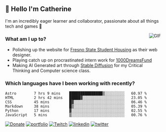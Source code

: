 ## 👋 Hello I'm Catherine

I'm an incredibly eager learner and collaborator, passionate about all things tech and games 💞️

<img align="right" alt="GIF" src="https://i.ibb.co/QrLVbp8/profile.gif" style='margin-left: 20px' />

### What am I up to?

- Polishing up the website for [Fresno State Student Housing](https://fresnostatehousing.org/) as their web designer.
- Playing catch up on procrastinated intern work for [1000DreamsFund](https://1000dreamsfund.org/)
- Making AI Generated art through [Stable Diffusion](https://stability.ai/) for my Critical Thinking and Computer science class.

### Which languages have I been working with recently?

<!--START_SECTION:waka-->

```text
Astro        7 hrs 9 mins    ███████████████▒░░░░░░░░░   60.97 %
HTML         2 hrs 42 mins   █████▓░░░░░░░░░░░░░░░░░░░   23.05 %
CSS          45 mins         █▓░░░░░░░░░░░░░░░░░░░░░░░   06.46 %
Markdown     38 mins         █▒░░░░░░░░░░░░░░░░░░░░░░░   05.39 %
Python       17 mins         ▓░░░░░░░░░░░░░░░░░░░░░░░░   02.55 %
JavaScript   5 mins          ▒░░░░░░░░░░░░░░░░░░░░░░░░   00.76 %
```

<!--END_SECTION:waka-->

[![Donate](https://img.shields.io/badge/Ko--fi-F16061?style=for-the-badge&logo=ko-fi&logoColor=white)](https://ko-fi.com/clasernaj)
[![portfolio](https://img.shields.io/badge/website-000000?style=for-the-badge&logo=About.me&logoColor=white)](https://cjlaserna.vercel.app/)
[![Twitch](https://img.shields.io/badge/Twitch-9146FF?style=for-the-badge&logo=twitch&logoColor=white)](http://twitch.tv/bubbaguppylive)
[![linkedin](https://img.shields.io/badge/linkedin-0A66C2?style=for-the-badge&logo=linkedin&logoColor=white)](https://www.linkedin.com/in/catherinelaserna/)
[![twitter](https://img.shields.io/badge/twitter-1DA1F2?style=for-the-badge&logo=twitter&logoColor=white)](https://twitter.com/bubbaguppylive)
